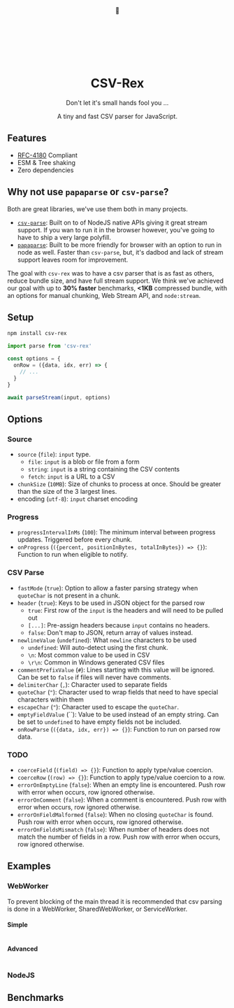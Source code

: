<div align="center">
<br/><br/><br/><br/><br/><br/><br/>
🦖
<br/><br/><br/><br/><br/><br/><br/>
<h1>CSV-Rex</h1>
<p>Don't let it's small hands fool you ...</p>
<p>A tiny and fast CSV parser for JavaScript.</p>
</div>


## Features
- [RFC-4180](https://tools.ietf.org/html/rfc4180) Compliant
- ESM & Tree shaking
- Zero dependencies


## Why not use `papaparse` or `csv-parse`?
Both are great libraries, we've use them both in many projects. 

- [`csv-parse`](https://csv.js.org/parse/): Built on to of NodeJS native APIs giving it great stream support. If you wan to run it in the browser however, you've going to have to ship a very large polyfill.
- [`papaparse`](https://www.papaparse.com/): Built to be more friendly for browser with an option to run in node as well. Faster than `csv-parse`, but, it's dadbod and lack of stream support leaves room for improvement.

The goal with `csv-rex` was to have a csv parser that is as fast as others, reduce bundle size, and have full stream support. We think we've achieved our goal with up to **30% faster** benchmarks, **<1KB** compressed bundle, with an options for manual chunking, Web Stream API, and `node:stream`.


## Setup

```bash
npm install csv-rex
```


```javascript
import parse from 'csv-rex'

const options = {
  onRow = ({data, idx, err) => {
  	// ...
  }
}

await parseStream(input, options)
```

## Options
### Source
- `source` (`file`): `input` type.
  - `file`: `input` is a blob or file from a form
  - `string`: `input` is a string containing the CSV contents
  - `fetch`: `input` is a URL to a CSV
- `chunkSize` (`10MB`): Size of chunks to process at once. Should be greater than the size of the 3 largest lines.
- encoding (`utf-8`): `input` charset encoding

### Progress
- `progressIntervalInMs` (`100`): The minimum interval between progress updates. Triggered before every chunk.
- `onProgress` (`({percent, positionInBytes, totalInBytes}) => {}`): Function to run when eligible to notify.

### CSV Parse
- `fastMode` (`true`): Option to allow a faster parsing strategy when `quoteChar` is not present in a chunk.
- `header` (`true`): Keys to be used in JSON object for the parsed row
  - `true`: First row of the `input` is the headers and will need to be pulled out
  - `[...]`: Pre-assign headers because `input` contains no headers.
  - `false`: Don't map to JSON, return array of values instead.
- `newlineValue` (`undefined`): What `newline` characters to be used
  - `undefined`: Will auto-detect using the first chunk.
  - `\n`: Most common value to be used in CSV
  - `\r\n`: Common in Windows generated CSV files
- `commentPrefixValue` (`#`): Lines starting with this value will be ignored. Can be set to `false` if files will never have comments.
- `delimiterChar` (`,`): Character used to separate fields
- `quoteChar` (`"`): Character used to wrap fields that need to have special characters within them
- `escapeChar` (`"`): Character used to escape the `quoteChar`.
- `emptyFieldValue` (``): Value to be used instead of an empty string. Can be set to `undefined` to have empty fields not be included.
- `onRowParse` (`({data, idx, err}) => {}`): Function to run on parsed row data.

### TODO
- `coerceField` (`(field) => {}`): Function to apply type/value coercion.
- `coerceRow` (`(row) => {}`): Function to apply type/value coercion to a row.
- `errorOnEmptyLine` (`false`): When an empty line is encountered. Push row with error when occurs, row ignored otherwise.
- `errorOnComment` (`false`): When a comment is encountered. Push row with error when occurs, row ignored otherwise.
- `errorOnFieldMalformed` (`false`): When no closing `quoteChar` is found. Push row with error when occurs, row ignored otherwise.
- `errorOnFieldsMismatch` (`false`): When number of headers does not match the number of fields in a row. Push row with error when occurs, row ignored otherwise.

## Examples
### WebWorker
To prevent blocking of the main thread it is recommended that csv parsing is done in a WebWorker, SharedWebWorker, or ServiceWorker.

#### Simple
```javascript


```

#### Advanced
```javascript


```



### NodeJS

## Benchmarks

